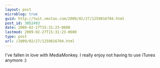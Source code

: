 ```yaml
---
layout: post
microblog: true
guid: http://twit.vmstan.com/2009/02/27/1259816704.html
post_id: 3052493
date: 2009-02-27T15:31:23-0600
lastmod: 2009-02-27T15:31:23-0600
type: post
url: /2009/02/27/1259816704.html
---
```

I've fallen in love with MediaMonkey. I really enjoy not having to use iTunes anymore :)
